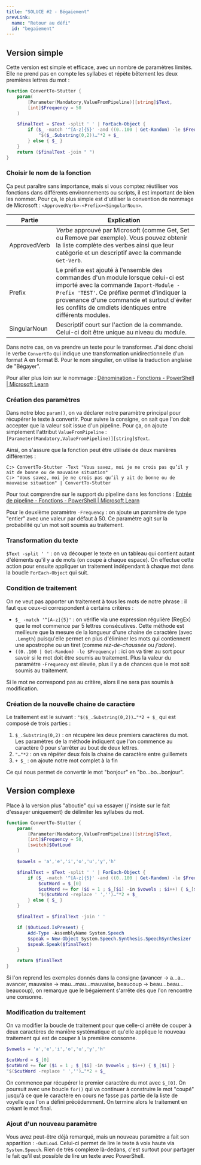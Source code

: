 ```yaml
---
title: "SOLUCE #2 - Bégaiement"
prevLink:
  name: "Retour au défi"
  id: "begaiement"
---
```


## Version simple

Cette version est simple et efficace, avec un nombre de paramètres limités. Elle ne prend pas en compte les syllabes et répète bêtement les deux premières lettres du mot :

```powershell
function ConvertTo-Stutter {
    param(
        [Parameter(Mandatory,ValueFromPipeline)][string]$Text,
        [int]$Frequency = 50
    )

    $finalText = $Text -split ' ' | ForEach-Object {
        if ($_ -match '^[A-z]{5}' -and ((0..100 | Get-Random) -le $Frequency)) {
            "$($_.Substring(0,2))…"*2 + $_
        } else { $_ }
    }
    return ($finalText -join " ")
}
```

### Choisir le nom de la fonction

Ça peut paraître sans importance, mais si vous comptez réutiliser vos fonctions dans différents environnements ou scripts, il est important de bien les nommer. Pour ça, le plus simple est d'utiliser la convention de nommage de Microsoft : `<ApprovedVerb>-<Prefix><SingularNoun>`.

Partie | Explication
------ | -----------
ApprovedVerb | *Verbe* approuvé par Microsoft (comme Get, Set ou Remove par exemple). Vous pouvez obtenir la liste complète des verbes ainsi que leur catégorie et un descriptif avec la commande `Get-Verb`.
Prefix | Le préfixe est ajouté à l'ensemble des commandes d'un module lorsque celui-ci est importé avec la commande `Import-Module -Prefix 'TEST'`. Ce préfixe permet d'indiquer la provenance d'une commande et surtout d'éviter les conflits de cmdlets identiques entre différents modules.
SingularNoun | Descriptif court sur l'action de la commande. Celui-ci doit être unique au niveau du module.

Dans notre cas, on va prendre un texte pour le transformer. J'ai donc choisi le verbe `ConvertTo` qui indique une transformation unidirectionnelle d'un format A en format B. Pour le nom singulier, on utilise la traduction anglaise de "Bégayer".

Pour aller plus loin sur le nommage : [Dénomination - Fonctions - PowerShell \| Microsoft Learn](https://learn.microsoft.com/fr-fr/powershell/scripting/learn/ps101/09-functions?view=powershell-7.3#naming)

### Création des paramètres

Dans notre bloc `param()`, on va déclarer notre paramètre principal pour récupérer le texte à convertir. Pour suivre la consigne, on sait que l'on doit accepter que la valeur soit issue d'un pipeline. Pour ça, on ajoute simplement l'attribut `ValueFromPipeline` : `[Parameter(Mandatory,ValueFromPipeline)][string]$Text`.

Ainsi, on s'assure que la fonction peut être utilisée de deux manières différentes :

```plaintext
C:> ConvertTo-Stutter -Text "Vous savez, moi je ne crois pas qu’il y ait de bonne ou de mauvaise situation"
C:> "Vous savez, moi je ne crois pas qu’il y ait de bonne ou de mauvaise situation" | ConvertTo-Stutter
```

Pour tout comprendre sur le support du pipeline dans les fonctions : [Entrée de pipeline - Fonctions - PowerShell \| Microsoft Learn](https://learn.microsoft.com/fr-fr/powershell/scripting/learn/ps101/09-functions?view=powershell-7.3#pipeline-input)

Pour le deuxième paramètre `-Frequency` : on ajoute un paramètre de type "entier" avec une valeur par défaut à 50. Ce paramètre agit sur la probabilité qu'un mot soit soumis au traitement.

### Transformation du texte

`$Text -split ' '` : on va découper le texte en un tableau qui contient autant d'éléments qu'il y a de mots (on coupe à chaque espace). On effectue cette action pour ensuite appliquer un traitement indépendant à chaque mot dans la boucle `ForEach-Object` qui suit.

### Condition de traitement

On ne veut pas apporter un traitement à tous les mots de notre phrase : il faut que ceux-ci correspondent à certains critères :

- `$_ -match '^[A-z]{5}'` : on vérifie via une expression régulière (RegEx) que le mot commence par 5 lettres consécutives. Cette méthode est meilleure que la mesure de la longueur d'une chaine de caractère (avec `.Length`) puisqu'elle permet en plus d'éliminer les mots qui contiennent une apostrophe ou un tiret (comme *rez-de-chaussée* ou *j'adore*).
- `((0..100 | Get-Random) -le $Frequency)` : ici on va tirer au sort pour savoir si le mot doit être soumis au traitement. Plus la valeur du paramètre `-Frequency` est élevée, plus il y a de chances que le mot soit soumis au traitement.

Si le mot ne correspond pas au critère, alors il ne sera pas soumis à modification.

### Création de la nouvelle chaine de caractère

Le traitement est le suivant : `"$($_.Substring(0,2))…"*2 + $_` qui est composé de trois parties :

1. `$_.Substring(0,2)` : on récupère les deux premiers caractères du mot. Les paramètres de la méthode indiquent que l'on commence au caractère 0 pour s'arrêter au bout de deux lettres.
2. `"…"*2` : on va répéter deux fois la chaine de caractère entre guillemets
3. `+ $_` : on ajoute notre mot complet à la fin

Ce qui nous permet de convertir le mot "bonjour" en "bo…bo…bonjour".

## Version complexe

Place à la version plus "aboutie" qui va essayer (j'insiste sur le fait d'essayer uniquement) de délimiter les syllabes du mot.

```powershell
function ConvertTo-Stutter {
    param(
        [Parameter(Mandatory,ValueFromPipeline)][string]$Text,
        [int]$Frequency = 50,
        [switch]$OutLoud
    )

    $vowels = 'a','e','i','o','u','y','h'

    $finalText = $Text -split ' ' | ForEach-Object {
        if ($_ -match '^[A-z]{5}' -and ((0..100 | Get-Random) -le $Frequency)) {
            $cutWord = $_[0]
            $cutWord += for ($i = 1 ; $_[$i] -in $vowels ; $i++) { $_[$i] }
            "$($cutWord -replace ' ','')…"*2 + $_
        } else { $_ }
    }

    $finalText = $finalText -join ' '

    if ($OutLoud.IsPresent) {
        Add-Type -AssemblyName System.Speech
        $speak = New-Object System.Speech.Synthesis.SpeechSynthesizer
        $speak.Speak($finalText)
    }

    return $finalText
}
```

Si l'on reprend les exemples donnés dans la consigne (avancer → a…a…avancer, mauvaise → mau…mau…mauvaise, beaucoup → beau…beau…beaucoup), on remarque que le bégaiement s'arrête dès que l'on rencontre une consonne.

### Modification du traitement

On va modifier la boucle de traitement pour que celle-ci arrête de couper à deux caractères de manière systématique et qu'elle applique le nouveau traitement qui est de couper à la première consonne.

```powershell
$vowels = 'a','e','i','o','u','y','h'

$cutWord = $_[0]
$cutWord += for ($i = 1 ; $_[$i] -in $vowels ; $i++) { $_[$i] }
"$($cutWord -replace ' ','')…"*2 + $_
```

On commence par récupérer le premier caractère du mot avec `$_[0]`. On poursuit avec une boucle `for()` qui va continuer à construire le mot "coupé" jusqu'à ce que le caractère en cours ne fasse pas partie de la liste de voyelle que l'on a défini précédemment. On termine alors le traitement en créant le mot final.

### Ajout d'un nouveau paramètre

Vous avez peut-être déjà remarqué, mais un nouveau paramètre a fait son apparition : `-OutLoud`. Celui-ci permet de lire le texte à voix haute via `System.Speech`. Rien de très complexe là-dedans, c'est surtout pour partager le fait qu'il est possible de lire un texte avec PowerShell.
